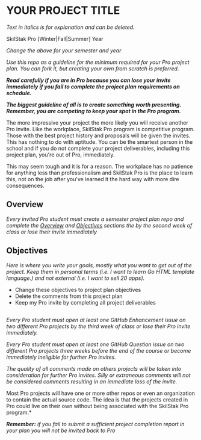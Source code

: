 # YOUR PROJECT TITLE

*Text in italics is for explanation and can be deleted.*

SkilStak Pro [Winter|Fall|Summer] Year

*Change the above for your semester and year*

*Use this repo as a guideline for the minimum required for your Pro
project plan. You can fork it, but creating your own from scratch is
preferred.*

***Read carefully if you are in Pro because you can lose your invite
immediately if you fail to complete the project plan requirements on
schedule.***

***The biggest guideline of all is to create something worth
presenting. Remember, you are competing to keep your spot in the
Pro program.*** 

The more impressive your project the more likely you will receive
another Pro invite. Like the workplace,  SkilStak Pro program is
competitive program. Those with the best project history and proposals
will be given the invites. This has nothing to do with aptitude.
You can be the smartest person in the school and if you do not
complete your project deliverables, including this project plan,
you're out of Pro, immediately.

This may seem tough and it is for a reason. The workplace has no
patience for anything less than professionalism and SkilStak Pro is
the place to learn this, not on the job after you've learned it the
hard way with more dire consequences.

## Overview

*Every invited Pro student must create a semester project plan repo
and complete the [Overview](#overview) and [Objectives](#objectives)
sections the by the second week of class or lose their invite
immediately* 

## Objectives

*Here is where you write your goals, mostly what you want to get
out of the project. Keep them in personal terms (i.e. I want to
learn Go HTML template language.) and not external (i.e. I want to
sell 20 apps).*

* Change these objectives to project plan objectives
* Delete the comments from this project plan
* Keep my Pro invite by completing all project deliverables

##



*Every Pro student must open at least one GitHub Enhancement issue on
two different Pro projects by the third week of class or lose their
Pro invite immediately.*

*Every Pro student must open at least one GitHub Question issue on two
different Pro projects three weeks before the end of the course or
become immediately ineligible for further Pro invites.*

*The quality of all comments made on others projects will be taken
into consideration for further Pro invites. Silly or extraneous
comments will not be considered comments resulting in an immediate
loss of the invite.*



Most Pro projects will have one or more other repos
or even an organization to contain the actual source code. The idea
is that the projects created in Pro could live on their own without
being associated with the SkilStak Pro program.*

***Remember:*** *if you fail to submit a sufficient project completion
report in your plan you will not be invited back to Pro*



